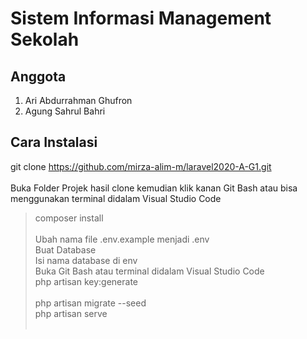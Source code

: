 # Sistem Informasi Management Sekolah

## Anggota 
1. Ari Abdurrahman Ghufron
2. Agung Sahrul Bahri

## Cara Instalasi

git clone https://github.com/mirza-alim-m/laravel2020-A-G1.git<br><br>
Buka Folder Projek hasil clone kemudian klik kanan Git Bash atau bisa menggunakan terminal didalam Visual Studio Code<br>
>composer install<br><br>
Ubah nama file .env.example menjadi .env<br>
Buat Database<br>
Isi nama database di env<br>
Buka Git Bash atau terminal didalam Visual Studio Code<br>
>php artisan key:generate<br><br>
>php artisan migrate --seed<br>
php artisan serve<br><br>
